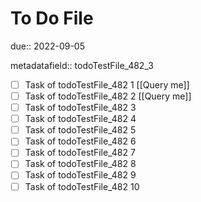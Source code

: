 # To Do File

due:: 2022-09-05

metadatafield:: todoTestFile_482_3

- [ ] Task of todoTestFile_482 1 [[Query me]]
- [ ] Task of todoTestFile_482 2 [[Query me]]
- [ ] Task of todoTestFile_482 3
- [ ] Task of todoTestFile_482 4
- [ ] Task of todoTestFile_482 5
- [ ] Task of todoTestFile_482 6
- [ ] Task of todoTestFile_482 7
- [ ] Task of todoTestFile_482 8
- [ ] Task of todoTestFile_482 9
- [ ] Task of todoTestFile_482 10